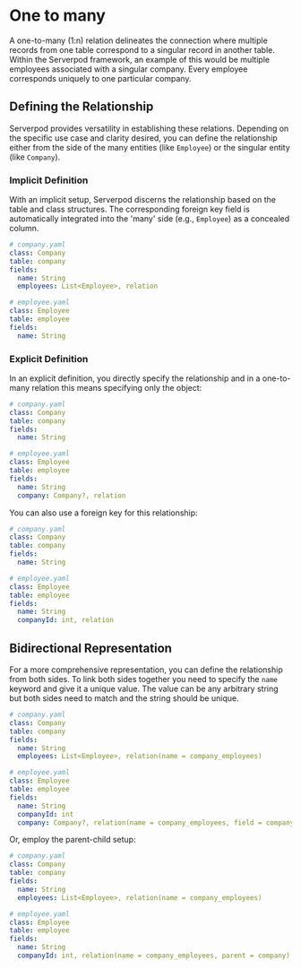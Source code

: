 # One to many

A one-to-many (1:n) relation delineates the connection where multiple records from one table correspond to a singular record in another table. Within the Serverpod framework, an example of this would be multiple employees associated with a singular company. Every employee corresponds uniquely to one particular company.

## Defining the Relationship

Serverpod provides versatility in establishing these relations. Depending on the specific use case and clarity desired, you can define the relationship either from the side of the many entities (like `Employee`) or the singular entity (like `Company`).

### Implicit Definition

With an implicit setup, Serverpod discerns the relationship based on the table and class structures. The corresponding foreign key field is automatically integrated into the 'many' side (e.g., `Employee`) as a concealed column.

```yaml
# company.yaml
class: Company
table: company
fields:
  name: String
  employees: List<Employee>, relation
```

```yaml
# employee.yaml
class: Employee
table: employee
fields:
  name: String
```

### Explicit Definition

In an explicit definition, you directly specify the relationship and in a one-to-many relation this means specifying only the object:

```yaml
# company.yaml
class: Company
table: company
fields:
  name: String
```

```yaml
# employee.yaml
class: Employee
table: employee
fields:
  name: String
  company: Company?, relation
```

You can also use a foreign key for this relationship:

```yaml
# company.yaml
class: Company
table: company
fields:
  name: String
```

```yaml
# employee.yaml
class: Employee
table: employee
fields:
  name: String
  companyId: int, relation
```

## Bidirectional Representation

For a more comprehensive representation, you can define the relationship from both sides. To link both sides together you need to specify the `name` keyword and give it a unique value. The value can be any arbitrary string but both sides need to match and the string should be unique.

```yaml
# company.yaml
class: Company
table: company
fields:
  name: String
  employees: List<Employee>, relation(name = company_employees)
```

```yaml
# employee.yaml
class: Employee
table: employee
fields:
  name: String
  companyId: int
  company: Company?, relation(name = company_employees, field = companyId)
```

Or, employ the parent-child setup:

```yaml
# company.yaml
class: Company
table: company
fields:
  name: String
  employees: List<Employee>, relation(name = company_employees)
```

```yaml
# employee.yaml
class: Employee
table: employee
fields:
  name: String
  companyId: int, relation(name = company_employees, parent = company)
```
